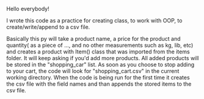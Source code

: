 Hello everybody!

I wrote this code as a practice for creating class, to work with OOP, 
to create/write/append to a csv file.

Basically this py will take a product name, a price for the product 
and quantity( as a piece of ..., and no other measurements such as kg, 
lib, etc) and creates a product with Item() class that was imported from the 
items folder. It will keep asking if you'd add more products. All added 
products will be stored in the "shopping_car" list. As soon as you 
choose to stop adding to your cart, the code will look for "shopping_cart.csv" 
in the current working directory. When the code is being run for the first time 
it creates the csv file with the field names and than appends the stored items 
to the csv file.
